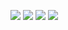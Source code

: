 ![](https://github-profile-summary-cards.vercel.app/api/cards/profile-details?username=lolomap&theme=2077)
![](https://github-profile-summary-cards.vercel.app/api/cards/most-commit-language?username=lolomap&theme=2077)
![](https://github-profile-summary-cards.vercel.app/api/cards/repos-per-language?username=lolomap&theme=2077)
![](https://komarev.com/ghpvc/?username=lolomap)
